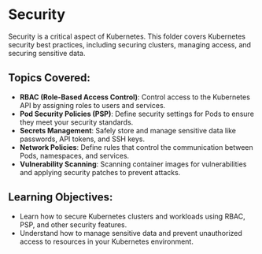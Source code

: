# Security

Security is a critical aspect of Kubernetes. This folder covers Kubernetes security best practices, including securing clusters, managing access, and securing sensitive data.

## Topics Covered:
- **RBAC (Role-Based Access Control)**: Control access to the Kubernetes API by assigning roles to users and services.
- **Pod Security Policies (PSP)**: Define security settings for Pods to ensure they meet your security standards.
- **Secrets Management**: Safely store and manage sensitive data like passwords, API tokens, and SSH keys.
- **Network Policies**: Define rules that control the communication between Pods, namespaces, and services.
- **Vulnerability Scanning**: Scanning container images for vulnerabilities and applying security patches to prevent attacks.

## Learning Objectives:
- Learn how to secure Kubernetes clusters and workloads using RBAC, PSP, and other security features.
- Understand how to manage sensitive data and prevent unauthorized access to resources in your Kubernetes environment.
